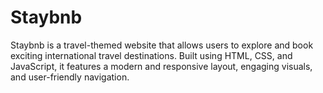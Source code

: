 # Staybnb
Staybnb is a travel-themed website that allows users to explore and book exciting international travel destinations. Built using HTML, CSS, and JavaScript, it features a modern and responsive layout, engaging visuals, and user-friendly navigation.
